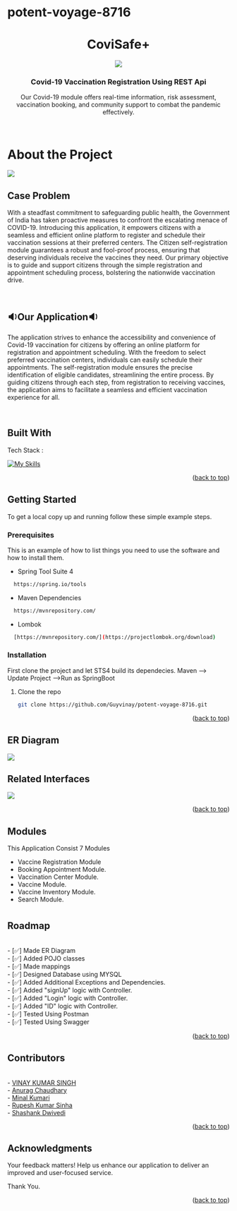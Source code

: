 # potent-voyage-8716


<a name="readme-top"></a> 


  <h1 align="center">CoviSafe+</h1>
<div  align="center" ><img src = "https://github.com/Guyvinay/potent-voyage-8716/assets/66843256/880ae171-c100-4651-9433-97cd32148644"/></div>


  <h3 align="center">Covid-19 Vaccination Registration Using REST Api</h3>
<p align="center">Our Covid-19 module offers real-time information, risk assessment, vaccination booking, and community support to combat the pandemic effectively.</p>

</br>
<h1>About the Project</h1>
<img src = "https://github.com/Guyvinay/potent-voyage-8716/assets/66843256/f144078c-6b60-4ae4-b583-c62437a467a0"/>


<h2>Case Problem</h2>
<p>With a steadfast commitment to safeguarding public health, the Government of India has taken proactive measures to confront the escalating menace of COVID-19. Introducing this application, it empowers citizens with a seamless and efficient online platform to register and schedule their vaccination sessions at their preferred centers. The Citizen self-registration module guarantees a robust and fool-proof process, ensuring that deserving individuals receive the vaccines they need. Our primary objective is to guide and support citizens through the simple registration and appointment scheduling process, bolstering the nationwide vaccination drive.
</p>


<br/>

<h2>🔉Our Application🔉</h2>
<p>
The application strives to enhance the accessibility and convenience of Covid-19 vaccination for citizens by offering an online platform for registration and appointment scheduling. With the freedom to select preferred vaccination centers, individuals can easily schedule their appointments. The self-registration module ensures the precise identification of eligible candidates, streamlining the entire process. By guiding citizens through each step, from registration to receiving vaccines, the application aims to facilitate a seamless and efficient vaccination experience for all.
</p>

<br/>

<h2>Built With</h2>

Tech Stack :

[![My Skills](https://skillicons.dev/icons?i=java,spring,maven,mysql,github,postman,hibernate,html,vscode&theme=light)](https://skillicons.dev)
<p align="right">(<a href="#readme-top">back to top</a>)</p>


<!-- GETTING STARTED -->
## Getting Started

To get a local copy up and running follow these simple example steps.

### Prerequisites

This is an example of how to list things you need to use the software and how to install them.
  
  * Spring Tool Suite 4

 ```sh
   https://spring.io/tools
   ```
  
   * Maven Dependencies

 ```sh
   https://mvnrepository.com/
   ```
   
   * Lombok

 ```sh
   [https://mvnrepository.com/](https://projectlombok.org/download)
   ```

### Installation

First clone the project and let STS4 build its dependecies. Maven --> Update Project -->Run as SpringBoot

1. Clone the repo
   ```sh
   git clone https://github.com/Guyvinay/potent-voyage-8716.git
   ```


<p align="right">(<a href="#readme-top">back to top</a>)</p>

<h2>ER Diagram</h2>
<img src = "https://github.com/Guyvinay/potent-voyage-8716/assets/66843256/bb34111b-a010-478a-ba20-afab4c20ecce"/>


<h2>Related Interfaces</h2>
<img  src ="https://user-images.githubusercontent.com/58816804/237030373-09c1e1b7-9e9e-4b79-9481-150c7c35f518.jpeg"/>

<p align="right">(<a href="#readme-top">back to top</a>)</p>

<!-- USAGE EXAMPLES -->
## Modules
This Application Consist 7 Modules

- Vaccine Registration Module
- Booking Appointment Module.
- Vaccination Center Module.
- Vaccine Module.
- Vaccine Inventory Module.
- Search Module.




<h1></h1>
 <h2>Roadmap</h2>  <br/>
 - [✅] Made ER Diagram <br/>
 - [✅] Added POJO classes <br/>
 - [✅] Made mappings <br/>
 - [✅] Designed Database using MYSQL <br/>
 - [✅] Added Additional Exceptions and Dependencies.<br/>
 - [✅] Added "signUp" logic with Controller.<br/>
 - [✅] Added "Login" logic with Controller.<br/>
 - [✅] Added "ID" logic with Controller.<br/>
 - [✅] Tested Using Postman<br/>
 - [✅] Tested Using Swagger<br/>
 <p align="right">(<a href="#readme-top">back to top</a>)</p>
 <h2>Contributors</h2> <br/>
 - <a href="https://github.com/Guyvinay" target="_blank">VINAY KUMAR SINGH</a> <br/>
 - <a href="https://github.com/anuragjatofficial" target="_blank">Anurag Chaudhary</a><br/>
 - <a href="https://github.com/vaishkiyarminal001" target="_blank">Minal Kumari</a> <br/>
 - <a href="https://github.com/Rupesh0913" target="_blank">Rupesh Kumar Sinha</a> <br/>
 - <a href="https://github.com/Shashanksarojj" target="_blank">Shashank Dwivedi</a> <br/>
 <p align="right">(<a href="#readme-top">back to top</a>)</p>
 
<h2>Acknowledgments</h2>
Your feedback matters! Help us enhance our application to deliver an improved and user-focused service.

Thank You.
<p align="right">(<a href="#readme-top">back to top</a>)</p>
